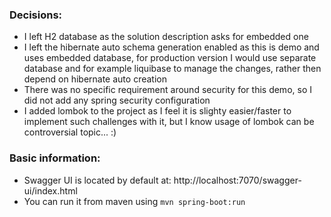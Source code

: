 ### Decisions:
- I left H2 database as the solution description asks for embedded one
- I left the hibernate auto schema generation enabled as this is demo and uses embedded database,
  for production version I would use separate database and for example liquibase to manage the changes, rather then depend on hibernate auto creation
- There was no specific requirement around security for this demo, so I did not add any spring security configuration
- I added lombok to the project as I feel it is slighty easier/faster to implement such challenges with it, but I know usage of lombok  can be controversial topic... :)

### Basic information:
- Swagger UI is located by default at: http://localhost:7070/swagger-ui/index.html
- You can run it from maven using `mvn spring-boot:run`
